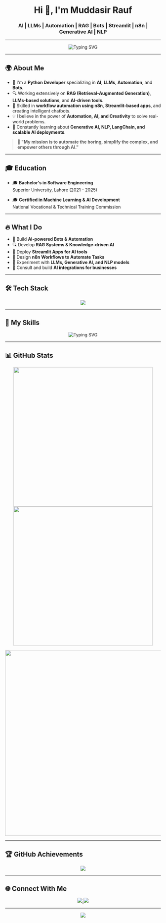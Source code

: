 <h1 align="center">Hi 👋, I'm Muddasir Rauf</h1>
<h3 align="center">AI | LLMs | Automation | RAG | Bots | Streamlit | n8n | Generative AI | NLP</h3>

---

<p align="center">
  <img src="https://readme-typing-svg.demolab.com?font=Fira+Code&size=25&pause=1000&color=00F7C7&center=true&vCenter=true&width=600&lines=AI+Developer+%7C+Automation+Specialist;LLM+Expert+%7C+RAG+Engineer;Streamlit+App+Builder+%7C+Bot+Developer;n8n+Automation+%7C+Problem+Solver;Lifelong+Learner+%7C+Tech+Explorer" alt="Typing SVG">
</p>

---

## 🌍 About Me

- 🚀 I'm a **Python Developer** specializing in **AI**, **LLMs**, **Automation**, and **Bots**.  
- 🔍 Working extensively on **RAG (Retrieval-Augmented Generation)**, **LLMs-based solutions**, and **AI-driven tools**.  
- 🎯 Skilled in **workflow automation using n8n**, **Streamlit-based apps**, and creating intelligent chatbots.  
- 💡 I believe in the power of **Automation, AI, and Creativity** to solve real-world problems.  
- 🌱 Constantly learning about **Generative AI, NLP, LangChain, and scalable AI deployments**.  

> **💬 "My mission is to automate the boring, simplify the complex, and empower others through AI."**

---

## 🎓 Education
- 🎓 **Bachelor's in Software Engineering**  
   Superior University, Lahore (2021 - 2025)

- 🎓 **Certified in Machine Learning & AI Development**  
   National Vocational & Technical Training Commission

---

## 🔥 What I Do
- 🤖 Build **AI-powered Bots & Automation**
- 🔍 Develop **RAG Systems & Knowledge-driven AI**
- 🚀 Deploy **Streamlit Apps for AI tools**
- 🔄 Design **n8n Workflows to Automate Tasks**
- 🧠 Experiment with **LLMs, Generative AI, and NLP models**
- 💼 Consult and build **AI integrations for businesses**

---

## 🛠 Tech Stack

<p align="center">
  <a href="#"><img src="https://skillicons.dev/icons?i=python,tensorflow,pytorch,git,github,vscode,streamlit,openai,fastapi,langchain&perline=8" /></a>
</p>

---

## 🚀 My Skills

<p align="center">
  <img src="https://readme-typing-svg.demolab.com?font=Poppins&size=20&pause=1000&color=00F7C7&center=true&vCenter=true&width=600&lines=🧠+LLMs+%7C+GPT+%7C+Claude+%7C+Mistral+%7C+RAG;🤖+Bots+%7C+AI+Automation+%7C+LangChain+%7C+OpenAI;🚀+Streamlit+Apps+%7C+n8n+Workflows+%7C+API+Development;🔍+Web+Scraping+%7C+Data+Extraction+%7C+AI+Tool+Building;🎯+Machine+Learning+%7C+Deep+Learning+%7C+NLP+%7C+Generative+AI" alt="Typing SVG">
</p>

---

## 📊 GitHub Stats

<p align="center">
  <img src="https://github-readme-streak-stats.herokuapp.com?user=muddasirrob&theme=tokyonight&hide_border=true" width="450"/>
  <img src="https://github-readme-stats.vercel.app/api?username=muddasirrob&show_icons=true&theme=tokyonight&hide_border=true" width="450"/>
</p>

<p align="center">
  <img src="https://github-readme-stats.vercel.app/api/top-langs/?username=muddasirrob&layout=compact&theme=tokyonight&hide_border=true&langs_count=8" width="600"/>
</p>

---

## 🏆 GitHub Achievements

<p align="center">
<img src="https://github-profile-trophy.vercel.app/?username=muddasirrob&theme=discord&no-frame=true&no-bg=true&margin-w=10"/>
</p>

---

## 🌐 Connect With Me

<p align="center">
  <a href="https://www.linkedin.com/in/muddasirrob/" target="_blank">
    <img src="https://img.shields.io/badge/LinkedIn-0077B5?style=for-the-badge&logo=linkedin&logoColor=white"/>
  </a>
  <a href="mailto:muddasirrob@gmail.com" target="_blank">
    <img src="https://img.shields.io/badge/Gmail-D14836?style=for-the-badge&logo=gmail&logoColor=white"/>
  </a>
</p>

---

<p align="center">
  <img src="https://komarev.com/ghpvc/?username=muddasirrob&style=for-the-badge&label=Profile+Views&color=00BFFF"/>
</p>

